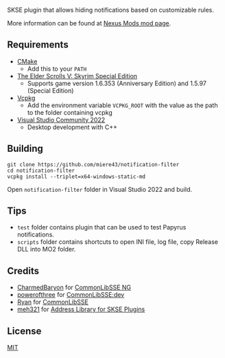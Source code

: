 SKSE plugin that allows hiding notifications based on customizable rules.

More information can be found at [Nexus Mods mod page](https://www.nexusmods.com/skyrimspecialedition/mods/67925).

## Requirements
* [CMake](https://cmake.org/)
	* Add this to your `PATH`
* [The Elder Scrolls V: Skyrim Special Edition](https://store.steampowered.com/app/489830)
	* Supports game version 1.6.353 (Anniversary Edition) and 1.5.97 (Special Edition)
* [Vcpkg](https://github.com/microsoft/vcpkg)
	* Add the environment variable `VCPKG_ROOT` with the value as the path to the folder containing vcpkg
* [Visual Studio Community 2022](https://visualstudio.microsoft.com/)
	* Desktop development with C++

## Building
```
git clone https://github.com/miere43/notification-filter
cd notification-filter
vcpkg install --triplet=x64-windows-static-md
```
Open `notification-filter` folder in Visual Studio 2022 and build.

## Tips
* `test` folder contains plugin that can be used to test Papyrus notifications.
* `scripts` folder contains shortcuts to open INI file, log file, copy Release DLL into MO2 folder.

## Credits
- [CharmedBaryon](https://github.com/CharmedBaryon) for [CommonLibSSE NG](https://github.com/CharmedBaryon/CommonLibSSE-NG)
- [powerofthree](https://www.nexusmods.com/skyrimspecialedition/users/2148728) for [CommonLibSSE:dev](https://github.com/powerof3/CommonLibSSE)
- [Ryan](https://github.com/Ryan-rsm-McKenzie) for [CommonLibSSE](https://github.com/Ryan-rsm-McKenzie/CommonLibSSE)
- [meh321](https://www.nexusmods.com/skyrimspecialedition/users/2964753) for [Address Library for SKSE Plugins](https://www.nexusmods.com/skyrimspecialedition/mods/32444) 

## License

[MIT](LICENSE)
